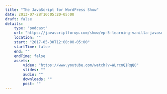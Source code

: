```yaml
---
title: "The JavaScript for WordPress Show"
date: 2013-07-28T10:05:20-05:00
draft: false
details:
    type: "podcast"
    url: "https://javascriptforwp.com/show/ep-5-learning-vanilla-javascript-chris-ferdinandi/"
    location: ""
    start: "2017-05-30T12:00:00-05:00"
    startTime: false
    end: ""
    endTime: false
    assets:
        video: "https://www.youtube.com/watch?v=WLrcnQIRqQ0"
        slides: ""
        audio: ""
        downloads: ""
        post: ""
---
```


